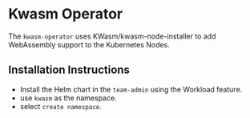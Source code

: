 # Kwasm Operator

The `kwasm-operator` uses KWasm/kwasm-node-installer to add WebAssembly support to the Kubernetes Nodes.

## Installation Instructions

- Install the Helm chart in the `team-admin` using the Workload feature.
- use `kwasm` as the namespace.
- select `create namespace`.
